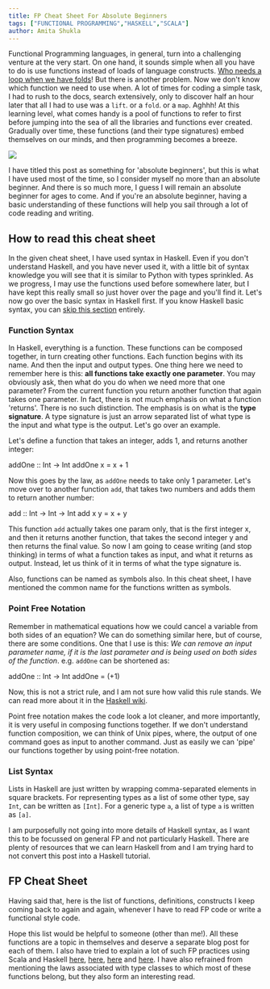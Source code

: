 ```yaml
---
title: FP Cheat Sheet For Absolute Beginners
tags: ["FUNCTIONAL PROGRAMMING","HASKELL","SCALA"]
author: Amita Shukla
---
```



Functional Programming languages, in general, turn into a challenging venture at the very start. On one hand, it sounds simple when all you have to do is use functions instead of loads of language constructs. [Who needs a loop when we have folds](https://blog.amitashukla.in/2019/07/unfolding-folds.html)! But there is another problem. Now we don't know which function we need to use when. A lot of times for coding a simple task, I had to rush to the docs, search extensively, only to discover half an hour later that all I had to use was a `lift`. or a `fold`. or a `map`. Aghhh! At this learning level, what comes handy is a pool of functions to refer to first before jumping into the sea of all the libraries and functions ever created. Gradually over time, these functions (and their type signatures) embed themselves on our minds, and then programming becomes a breeze.

 


[![](https://1.bp.blogspot.com/-of1367G_UEw/Xr0YgC8QLyI/AAAAAAAANWo/6zVvXqXDTC4_GSrzMsF1X6q9Gf2hUKCgwCK4BGAsYHg/s320/meme.jpg)](https://1.bp.blogspot.com/-of1367G_UEw/Xr0YgC8QLyI/AAAAAAAANWo/6zVvXqXDTC4_GSrzMsF1X6q9Gf2hUKCgwCK4BGAsYHg/meme.jpg)

 


I have titled this post as something for 'absolute beginners', but this is what I have used most of the time, so I consider myself no more than an absolute beginner. And there is so much more, I guess I will remain an absolute beginner for ages to come. And if you're an absolute beginner, having a basic understanding of these functions will help you sail through a lot of code reading and writing.

 


## How to read this cheat sheet

In the given cheat sheet, I have used syntax in Haskell. Even if you don't understand Haskell, and you have never used it, with a little bit of syntax knowledge you will see that it is similar to Python with types sprinkled. As we progress, I may use the functions used before somewhere later, but I have kept this really small so just hover over the page and you'll find it. Let's now go over the basic syntax in Haskell first. If you know Haskell basic syntax, you can [skip this section](#fp_cheat_sheet) entirely.

 


### Function Syntax

In Haskell, everything is a function. These functions can be composed together, in turn creating other functions. Each function begins with its name. And then the input and output types. One thing here we need to remember here is this: **all functions take exactly one parameter**. You may obviously ask, then what do you do when we need more that one parameter? From the current function you return another function that again takes one parameter. In fact, there is not much emphasis on what a function 'returns'. There is no such distinction. The emphasis is on what is the **type signature**. A type signature is just an arrow separated list of what type is the input and what type is the output. Let's go over an example.

 


Let's define a function that takes an integer, adds 1, and returns another integer: 


 addOne :: Int -> Int
 addOne x = x + 1

 

Now this goes by the law, as `addOne` needs to take only 1 parameter. Let's move over to another function `add`, that takes two numbers and adds them to return another number:

 add :: Int -> Int -> Int
 add x y = x + y

 

This function `add` actually takes one param only, that is the first integer x, and then it returns another function, that takes the second integer y and then returns the final value. So now I am going to cease writing (and stop thinking) in terms of what a function takes as input, and what it returns as output. Instead, let us think of it in terms of what the type signature is.

Also, functions can be named as symbols also. In this cheat sheet, I have mentioned the common name for the functions written as symbols. 


 


### Point Free Notation

Remember in mathematical equations how we could cancel a variable from both sides of an equation? We can do something similar here, but of course, there are some conditions. One that I use is this: _We can remove an input parameter name, if it is the last parameter and is being used on both sides of the function_. e.g. `addOne` can be shortened as:

 addOne :: Int -> Int
 addOne = (+1)

 

Now, this is not a strict rule, and I am not sure how valid this rule stands. We can read more about it in the [Haskell wiki](https://wiki.haskell.org/Pointfree).

Point free notation makes the code look a lot cleaner, and more importantly, it is very useful in composing functions together. If we don't understand function composition, we can think of Unix pipes, where, the output of one command goes as input to another command. Just as easily we can 'pipe' our functions together by using point-free notation.

 


### List Syntax

Lists in Haskell are just written by wrapping comma-separated elements in square brackets. For representing types as a list of some other type, say `Int`, can be written as `[Int]`. For a generic type `a`, a list of type `a` is written as `[a]`.

 


I am purposefully not going into more details of Haskell syntax, as I want this to be focussed on general FP and not particularly Haskell. There are plenty of resources that we can learn Haskell from and I am trying hard to not convert this post into a Haskell tutorial.

## FP Cheat Sheet

Having said that, here is the list of functions, definitions, constructs I keep coming back to again and again, whenever I have to read FP code or write a functional style code. 


 


Hope this list would be helpful to someone (other than me!). All these functions are a topic in themselves and deserve a separate blog post for each of them. I also have tried to explain a lot of such FP practices using Scala and Haskell [here](https://blog.amitashukla.in/2019/07/unfolding-folds.html), [here](https://blog.amitashukla.in/2017/06/implement-functional-list-from-scratch-scala.html), [here](https://blog.amitashukla.in/2017/03/tail-recursion-in-functional-programming.html) and [here](https://blog.amitashukla.in/2017/02/why-functional-programming.html). I have also refrained from mentioning the laws associated with type classes to which most of these functions belong, but they also form an interesting read.

